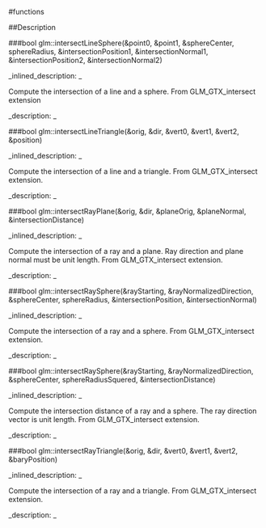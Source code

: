 #functions


<!--
_visible: True_
_advanced: False_
-->

##Description





<!----------------------------------------------------------------------------->

###bool glm::intersectLineSphere(&point0, &point1, &sphereCenter, sphereRadius, &intersectionPosition1, &intersectionNormal1, &intersectionPosition2, &intersectionNormal2)

<!--
_syntax: glm::intersectLineSphere(&point0, &point1, &sphereCenter, sphereRadius, &intersectionPosition1, &intersectionNormal1, &intersectionPosition2, &intersectionNormal2)_
_name: glm::intersectLineSphere_
_returns: bool_
_returns_description: _
_parameters: const genType &point0, const genType &point1, const genType &sphereCenter, typename genType::value_type sphereRadius, genType &intersectionPosition1, genType &intersectionNormal1, genType &intersectionPosition2, genType &intersectionNormal2_
_version_started: 0.10.0_
_version_deprecated: _
_summary: _
_constant: False_
_static: False_
_visible: True_
_advanced: False_
-->

_inlined_description: _

 Compute the intersection of a line and a sphere.
 From GLM_GTX_intersect extension





_description: _







<!----------------------------------------------------------------------------->

###bool glm::intersectLineTriangle(&orig, &dir, &vert0, &vert1, &vert2, &position)

<!--
_syntax: glm::intersectLineTriangle(&orig, &dir, &vert0, &vert1, &vert2, &position)_
_name: glm::intersectLineTriangle_
_returns: bool_
_returns_description: _
_parameters: const genType &orig, const genType &dir, const genType &vert0, const genType &vert1, const genType &vert2, genType &position_
_version_started: 0.10.0_
_version_deprecated: _
_summary: _
_constant: False_
_static: False_
_visible: True_
_advanced: False_
-->

_inlined_description: _

 Compute the intersection of a line and a triangle.
 From GLM_GTX_intersect extension.





_description: _







<!----------------------------------------------------------------------------->

###bool glm::intersectRayPlane(&orig, &dir, &planeOrig, &planeNormal, &intersectionDistance)

<!--
_syntax: glm::intersectRayPlane(&orig, &dir, &planeOrig, &planeNormal, &intersectionDistance)_
_name: glm::intersectRayPlane_
_returns: bool_
_returns_description: _
_parameters: const genType &orig, const genType &dir, const genType &planeOrig, const genType &planeNormal, typename genType::value_type &intersectionDistance_
_version_started: 0.10.0_
_version_deprecated: _
_summary: _
_constant: False_
_static: False_
_visible: True_
_advanced: False_
-->

_inlined_description: _

 Compute the intersection of a ray and a plane.
 Ray direction and plane normal must be unit length.
 From GLM_GTX_intersect extension.





_description: _







<!----------------------------------------------------------------------------->

###bool glm::intersectRaySphere(&rayStarting, &rayNormalizedDirection, &sphereCenter, sphereRadius, &intersectionPosition, &intersectionNormal)

<!--
_syntax: glm::intersectRaySphere(&rayStarting, &rayNormalizedDirection, &sphereCenter, sphereRadius, &intersectionPosition, &intersectionNormal)_
_name: glm::intersectRaySphere_
_returns: bool_
_returns_description: _
_parameters: const genType &rayStarting, const genType &rayNormalizedDirection, const genType &sphereCenter, const typename genType::value_type sphereRadius, genType &intersectionPosition, genType &intersectionNormal_
_version_started: 0.10.0_
_version_deprecated: _
_summary: _
_constant: False_
_static: False_
_visible: True_
_advanced: False_
-->

_inlined_description: _

 Compute the intersection of a ray and a sphere.
 From GLM_GTX_intersect extension.





_description: _







<!----------------------------------------------------------------------------->

###bool glm::intersectRaySphere(&rayStarting, &rayNormalizedDirection, &sphereCenter, sphereRadiusSquered, &intersectionDistance)

<!--
_syntax: glm::intersectRaySphere(&rayStarting, &rayNormalizedDirection, &sphereCenter, sphereRadiusSquered, &intersectionDistance)_
_name: glm::intersectRaySphere_
_returns: bool_
_returns_description: _
_parameters: const genType &rayStarting, const genType &rayNormalizedDirection, const genType &sphereCenter, const typename genType::value_type sphereRadiusSquered, typename genType::value_type &intersectionDistance_
_version_started: 0.10.0_
_version_deprecated: _
_summary: _
_constant: False_
_static: False_
_visible: True_
_advanced: False_
-->

_inlined_description: _

 Compute the intersection distance of a ray and a sphere.
 The ray direction vector is unit length.
 From GLM_GTX_intersect extension.





_description: _







<!----------------------------------------------------------------------------->

###bool glm::intersectRayTriangle(&orig, &dir, &vert0, &vert1, &vert2, &baryPosition)

<!--
_syntax: glm::intersectRayTriangle(&orig, &dir, &vert0, &vert1, &vert2, &baryPosition)_
_name: glm::intersectRayTriangle_
_returns: bool_
_returns_description: _
_parameters: const genType &orig, const genType &dir, const genType &vert0, const genType &vert1, const genType &vert2, genType &baryPosition_
_version_started: 0.10.0_
_version_deprecated: _
_summary: _
_constant: False_
_static: False_
_visible: True_
_advanced: False_
-->

_inlined_description: _

 Compute the intersection of a ray and a triangle.
 From GLM_GTX_intersect extension.





_description: _







<!----------------------------------------------------------------------------->

